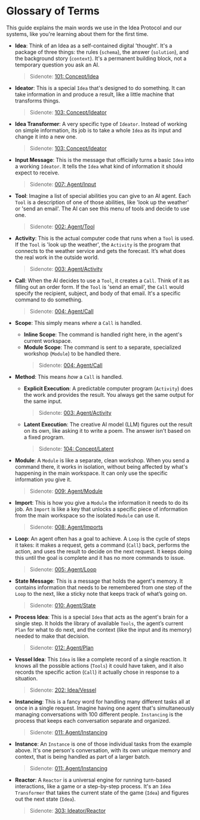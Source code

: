 # Glossary of Terms

This guide explains the main words we use in the Idea Protocol and our systems, like you're learning about them for the first time.

- **Idea**: Think of an Idea as a self-contained digital 'thought'. It's a package of three things: the rules (`schema`), the answer (`solution`), and the background story (`context`). It's a permanent building block, not a temporary question you ask an AI.

  > Sidenote: [101: Concept/Idea](./101_concept_idea.md)

- **Ideator**: This is a special `Idea` that's designed to do something. It can take information in and produce a result, like a little machine that transforms things.

  > Sidenote: [103: Concept/Ideator](./103_concept_ideator.md)

- **Idea Transformer**: A very specific type of `Ideator`. Instead of working on simple information, its job is to take a whole `Idea` as its input and change it into a new one.

  > Sidenote: [103: Concept/Ideator](./103_concept_ideator.md)

- **Input Message**: This is the message that officially turns a basic `Idea` into a working `Ideator`. It tells the `Idea` what kind of information it should expect to receive.

  > Sidenote: [007: Agent/Input](./007_agent_input.md)

- **Tool**: Imagine a list of special abilities you can give to an AI agent. Each `Tool` is a description of one of those abilities, like 'look up the weather' or 'send an email'. The AI can see this menu of tools and decide to use one.

  > Sidenote: [002: Agent/Tool](./002_agent_tool.md)

- **Activity**: This is the actual computer code that runs when a `Tool` is used. If the `Tool` is 'look up the weather', the `Activity` is the program that connects to the weather service and gets the forecast. It’s what does the real work in the outside world.

  > Sidenote: [003: Agent/Activity](./003_agent_activity.md)

- **Call**: When the AI decides to use a `Tool`, it creates a `Call`. Think of it as filling out an order form. If the `Tool` is 'send an email', the `Call` would specify the recipient, subject, and body of that email. It's a specific command to do something.

  > Sidenote: [004: Agent/Call](./004_agent_call.md)

- **Scope**: This simply means *where* a `Call` is handled.
  - **Inline Scope**: The command is handled right here, in the agent's current workspace.
  - **Module Scope**: The command is sent to a separate, specialized workshop (`Module`) to be handled there.
    > Sidenote: [004: Agent/Call](./004_agent_call.md)

- **Method**: This means *how* a `Call` is handled.
  - **Explicit Execution**: A predictable computer program (`Activity`) does the work and provides the result. You always get the same output for the same input.

    > Sidenote: [003: Agent/Activity](./003_agent_activity.md)

  - **Latent Execution**: The creative AI model (LLM) figures out the result on its own, like asking it to write a poem. The answer isn't based on a fixed program.

    > Sidenote: [104: Concept/Latent](./104_concept_latent.md)

- **Module**: A `Module` is like a separate, clean workshop. When you send a command there, it works in isolation, without being affected by what's happening in the main workspace. It can only use the specific information you give it.

  > Sidenote: [009: Agent/Module](./009_agent_module.md)

- **Import**: This is how you give a `Module` the information it needs to do its job. An `Import` is like a key that unlocks a specific piece of information from the main workspace so the isolated `Module` can use it.

  > Sidenote: [008: Agent/Imports](./008_agent_imports.md)

- **Loop**: An agent often has a goal to achieve. A `Loop` is the cycle of steps it takes: it makes a request, gets a command (`Call`) back, performs the action, and uses the result to decide on the next request. It keeps doing this until the goal is complete and it has no more commands to issue.

  > Sidenote: [005: Agent/Loop](./005_agent_loop.md)

- **State Message**: This is a message that holds the agent's memory. It contains information that needs to be remembered from one step of the `Loop` to the next, like a sticky note that keeps track of what’s going on.

  > Sidenote: [010: Agent/State](./010_agent_state.md)

- **Process Idea**: This is a special `Idea` that acts as the agent's brain for a single step. It holds the library of available `Tools`, the agent’s current `Plan` for what to do next, and the context (like the input and its memory) needed to make that decision.

  > Sidenote: [012: Agent/Plan](./012_agent_plan.md)

- **Vessel Idea**: This `Idea` is like a complete record of a single reaction. It knows all the possible actions (`Tools`) it could have taken, and it also records the specific action (`Call`) it actually chose in response to a situation.

  > Sidenote: [202: Idea/Vessel](./202_idea_vessel.md)

- **Instancing**: This is a fancy word for handling many different tasks all at once in a single request. Imagine having one agent that's simultaneously managing conversations with 100 different people. `Instancing` is the process that keeps each conversation separate and organized.

  > Sidenote: [011: Agent/Instancing](./011_agent_instancing.md)

- **Instance**: An `Instance` is one of those individual tasks from the example above. It's one person's conversation, with its own unique memory and context, that is being handled as part of a larger batch.

  > Sidenote: [011: Agent/Instancing](./011_agent_instancing.md)

- **Reactor**: A `Reactor` is a universal engine for running turn-based interactions, like a game or a step-by-step process. It's an `Idea Transformer` that takes the current state of the game (`Idea`) and figures out the next state (`Idea`).
  > Sidenote: [303: Ideator/Reactor](./303_ideator_reactor.md)